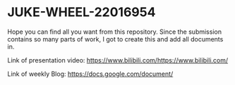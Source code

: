 # JUKE-WHEEL-22016954
Hope you can find all you want from this repository. Since the submission contains so many parts of work, I got to create this and add all documents in. 

Link of presentation video:   https://www.bilibili.com/https://www.bilibili.com/
  
Link of weekly Blog:  https://docs.google.com/document/
